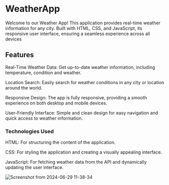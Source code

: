 # WeatherApp
Welcome to our Weather App! This application provides real-time weather information for any city. Built with HTML, CSS, and JavaScript, its responsive user interface, ensuring a seamless experience across all devices

## Features

Real-Time Weather Data: Get up-to-date weather information, including temperature, condition and weather.

Location Search: Easily search for weather conditions in any city or location around the world.

Responsive Design: The app is fully responsive, providing a smooth experience on both desktop and mobile devices.

User-Friendly Interface: Simple and clean design for easy navigation and quick access to weather information.

### Technologies Used

HTML: For structuring the content of the application.

CSS: For styling the application and creating a visually appealing interface.

JavaScript: For fetching weather data from the API and dynamically updating the user interface.

![Screenshot from 2024-06-29 11-38-34](https://github.com/Ashna8378/WeatherApp/assets/121333185/49c60e37-b0a0-4965-9100-4425271c015e)

